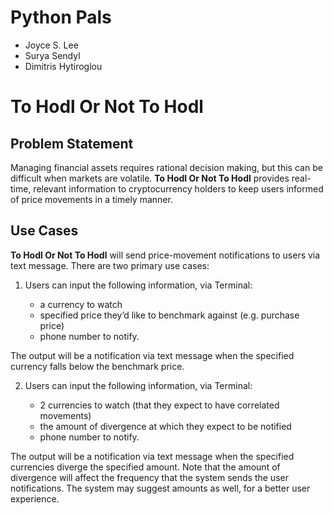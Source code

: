 # Python Pals
* Joyce S. Lee
* Surya Sendyl
* Dimitris Hytiroglou


# To Hodl Or Not To Hodl
## Problem Statement
Managing financial assets requires rational decision making, but this can be difficult when markets are volatile. **To Hodl Or Not To Hodl** provides real-time, relevant information to cryptocurrency holders to keep users informed of price movements in a timely manner.

## Use Cases
**To Hodl Or Not To Hodl** will send price-movement notifications to users via text message. There are two primary use cases:
1. Users can input the following information, via Terminal:

    * a currency to watch 
    * specified price they’d like to benchmark against (e.g. purchase price)
    * phone number to notify. 

The output will be a notification via text message when the specified currency falls below the benchmark price. 

2. Users can input the following information, via Terminal:

    * 2 currencies to watch (that they expect to have correlated movements) 
    * the amount of divergence at which they expect to be notified 
    * phone number to notify. 

The output will be a notification via text message when the specified currencies diverge the specified amount. Note that the amount of divergence will affect the frequency that the system sends the user notifications. The system may suggest amounts as well, for a better user experience. 
